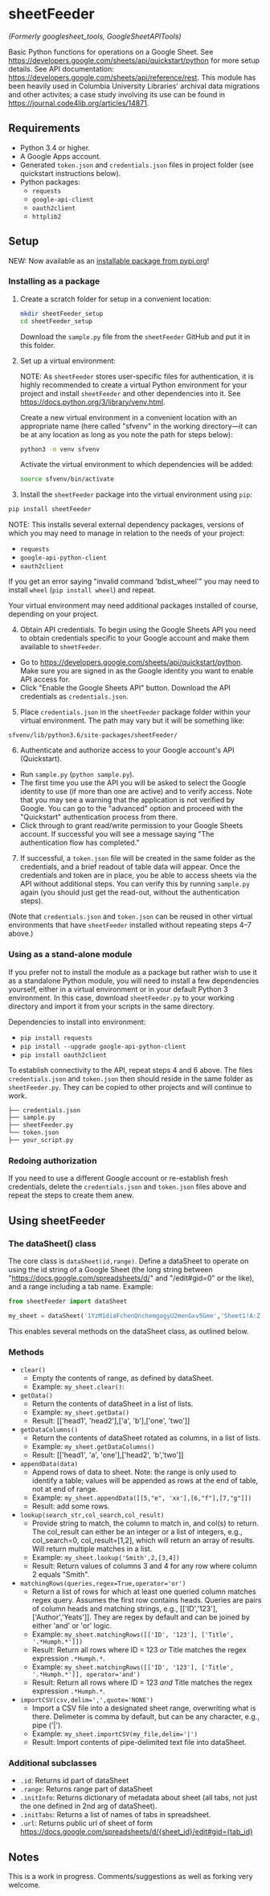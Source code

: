 # sheetFeeder
_(Formerly googlesheet_tools, GoogleSheetAPITools)_

Basic Python functions for operations on a Google Sheet. See https://developers.google.com/sheets/api/quickstart/python for more setup details. See API documentation: https://developers.google.com/sheets/api/reference/rest.
This module has been heavily used in Columbia University Libraries' archival data migrations and other activites; a case study involving its use can be found in https://journal.code4lib.org/articles/14871.

## Requirements

* Python 3.4 or higher.
* A Google Apps account.
* Generated `token.json` and `credentials.json` files in project folder (see quickstart instructions below).
* Python packages:
  * `requests`
  * `google-api-client`
  * `oauth2client`
  * `httplib2`

## Setup

NEW: Now available as an [installable package from pypi.org](https://pypi.org/project/sheetFeeder/)!

### Installing as a package


1. Create a scratch folder for setup in a convenient location:

    ```bash
    mkdir sheetFeeder_setup
    cd sheetFeeder_setup
    ```

    Download the `sample.py` file from the `sheetFeeder` GitHub and put it in this folder.

2. Set up a virtual environment:

    NOTE: As `sheetFeeder` stores user-specific files for authentication, it is highly recommended to create a virtual Python environment for your project and install `sheetFeeder` and other dependencies into it. See https://docs.python.org/3/library/venv.html.

    Create a new virtual environment in a convenient location with an appropriate name (here called "sfvenv" in the working directory—it can be at any location as long as you note the path for steps below):

    ```bash
    python3 -m venv sfvenv
    ```

    Activate the virtual environment to which dependencies will be added:

    ```bash
    source sfvenv/bin/activate
    ```

3. Install the `sheetFeeder` package into the virtual environment using `pip`:

  ```bash
  pip install sheetFeeder
  ```

  NOTE: This installs several external dependency packages, versions of which you may need to manage in relation to the needs of your project:  

 - `requests`
 - `google-api-python-client`
 - `oauth2client`

  If you get an error saying "invalid command 'bdist_wheel'" you may need to install `wheel` (`pip install wheel`) and repeat.

  Your virtual environment may need additional packages installed of course, depending on your project.

4. Obtain API credentials. To begin using the Google Sheets API you need to obtain credentials specific to your Google account and make them available to `sheetFeeder`. 

- Go to https://developers.google.com/sheets/api/quickstart/python. Make sure you are signed in as the Google identity you want to enable API access for. 
- Click "Enable the Google Sheets API" button. Download the API credentials as `credentials.json`.

5. Place `credentials.json` in the `sheetFeeder` package folder within your virtual environment. The path may vary but it will be something like:

  ```
  sfvenv/lib/python3.6/site-packages/sheetFeeder/
  ```

6. Authenticate and authorize access to your Google account's API (Quickstart).
- Run `sample.py` (`python sample.py`).
- The first time you use the API you will be asked to select the Google identity to use (if more than one are active) and to verify access. Note that you may see a warning that the application is not verified by Google. You can go to the "advanced" option and proceed with the "Quickstart" authentication process from there.
- Click through to grant read/write permission to your Google Sheets account. If successful you will see a message saying "The authentication flow has completed."

7. If successful, a `token.json` file will be created in the same folder as the credentials, and a brief readout of table data will appear. Once the credentials and token are in place, you be able to access sheets via the API without additional steps. You can verify this by running `sample.py` again (you should just get the read-out, without the authentication steps). 

(Note that `credentials.json` and `token.json` can be reused in other virtual environments that have `sheetFeeder` installed without repeating steps 4–7 above.)

### Using as a stand-alone module

If you prefer not to install the module as a package but rather wish to use it as a standalone Python module, you will need to install a few dependencies yourself, either in a virtual environment or in your default Python 3 environment. In this case, download `sheetFeeder.py` to your working directory and import it from your scripts in the same directory.

Dependencies to install into environment:

* `pip install requests`
* `pip install --upgrade google-api-python-client`
* `pip install oauth2client`

To establish connectivity to the API, repeat steps 4 and 6 above. The files `credentials.json` and `token.json` then should reside in the same folder as `sheetFeeder.py`. They can be copied to other projects and will continue to work.

```bash
├── credentials.json
├── sample.py
├── sheetFeeder.py
└── token.json
├── your_script.py
```

### Redoing authorization

If you need to use a different Google account or re-establish fresh credentials, delete the `credentials.json` and `token.json` files above and repeat the steps to create them anew.


## Using sheetFeeder

### The dataSheet() class

The core class is `dataSheet(id,range)`. Define a dataSheet to operate on using the id string of a Google Sheet (the long string between "https://docs.google.com/spreadsheets/d/" and "/edit#gid=0" or the like), and a range including a tab name. Example:

```python
from sheetFeeder import dataSheet

my_sheet = dataSheet('1YzM1diaFchenQnchemgogyU2menGxv5Gme','Sheet1!A:Z')
```

This enables several methods on the dataSheet class, as outlined below.



### Methods

* `clear()`
  * Empty the contents of range, as defined by dataSheet.
  * Example: `my_sheet.clear()`: 
* `getData()`
  * Return the contents of dataSheet in a list of lists.
  * Example: `my_sheet.getData()`
  * Result: [['head1', 'head2'],['a', 'b'],['one', 'two']]
* `getDataColumns()`
  * Return the contents of dataSheet rotated as columns, in a list of lists.
  * Example: `my_sheet.getDataColumns()`
  * Result: [['head1', 'a', 'one'],['head2', 'b','two']]
* `appendData(data)`
  * Append rows of data to sheet.  Note: the range is only used to identify a table; values will be appended as rows at the end of table, not at end of range.
  * Example: `my_sheet.appendData([[5,"e", 'xx'],[6,"f"],[7,"g"]])`
  * Result: add some rows.
* `lookup(search_str,col_search,col_result)`
  * Provide string to match, the column to match in, and col(s) to return. The col_result can either be an integer or a list of integers, e.g., col_search=0, col_result=[1,2], which will return an array of results. Will return multiple matches in a list.
  * Example: `my_sheet.lookup('Smith',2,[3,4])`
  * Result: Return values of columns 3 and 4 for any row where column 2 equals "Smith".
* `matchingRows(queries,regex=True,operator='or')`
  * Return a list of rows for which at least one queried column matches regex query. Assumes the first row contains heads. Queries are pairs of column heads and matching strings, e.g., [['ID','123'],['Author','Yeats']]. They are regex by default and can be joined by either 'and' or 'or' logic.
  * Example: `my_sheet.matchingRows([['ID', '123'], ['Title', '.*Humph.*']])`
  * Result: Return all rows where ID = 123 *or* Title matches the regex expression `.*Humph.*`. 
  * Example: `my_sheet.matchingRows([['ID', '123'], ['Title', '.*Humph.*']], operator='and')`
  * Result: Return all rows where ID = 123 *and* Title matches the regex expression `.*Humph.*`. 
* `importCSV(csv,delim=',',quote='NONE')`
  * Import a CSV file into a designated sheet range, overwriting what is there. Delimeter is comma by default, but can be any character, e.g., pipe ('|').
  * Example: `my_sheet.importCSV(my_file,delim='|')`
  * Result: Import contents of pipe-delimited text file into dataSheet.

### Additional subclasses

* `.id`: Returns id part of dataSheet 
* `.range`: Returns range part of dataSheet 
* `.initInfo`: Returns dictionary of metadata about sheet (all tabs, not just the one defined in 2nd arg of dataSheet).
* `.initTabs`: Returns a list of names of tabs in spreadsheet.
* `.url`: Returns public url of sheet of form https://docs.google.com/spreadsheets/d/{sheet_id}/edit#gid={tab_id}


## Notes

This is a work in progress. Comments/suggestions as well as forking very welcome. 

